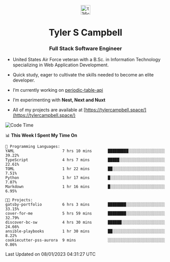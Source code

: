 <p align="center">
<a href="https://www.linkedin.com/in/t36campbell" target="blank"><img align="center" src="https://ik.imagekit.io/t36campbell/Portfolio/linkedin.png.original_m8bbGgPh6.png" alt="t36campbell" height="30" width="30" /></a>
</p>
<h1 align="center">Tyler S Campbell</h1>
<h3 align="center">Full Stack Software Engineer</h3>

* United States Air Force veteran with a B.Sc. in Information Technology specializing in Web Application Development. 

* Quick study, eager to cultivate the skills needed to become an elite developer.

* I’m currently working on [periodic-table-api](https://github.com/t36campbell/periodic-table-api)

* I’m experimenting with **Nest, Next and Nuxt**

* All of my projects are available at [https://tylercampbell.space/](https://tylercampbell.space/)

<!--START_SECTION:waka-->
![Code Time](http://img.shields.io/badge/Code%20Time-2%2C083%20hrs%207%20mins-blue)

📊 **This Week I Spent My Time On** 

```text
💬 Programming Languages: 
YAML                     7 hrs 10 mins       █████████░░░░░░░░░░░░░░░░   39.22% 
TypeScript               4 hrs 7 mins        █████░░░░░░░░░░░░░░░░░░░░   22.61% 
TOML                     1 hr 22 mins        ██░░░░░░░░░░░░░░░░░░░░░░░   7.51% 
Python                   1 hr 17 mins        █░░░░░░░░░░░░░░░░░░░░░░░░   7.07% 
Markdown                 1 hr 16 mins        █░░░░░░░░░░░░░░░░░░░░░░░░   6.95%

🐱‍💻 Projects: 
gatsby-portfolio         6 hrs 3 mins        ████████░░░░░░░░░░░░░░░░░   33.15% 
cover-for-me             5 hrs 59 mins       ████████░░░░░░░░░░░░░░░░░   32.79% 
discover-bc-sw           4 hrs 30 mins       ██████░░░░░░░░░░░░░░░░░░░   24.66% 
ansible-playbooks        1 hr 30 mins        ██░░░░░░░░░░░░░░░░░░░░░░░   8.22% 
cookiecutter-pss-aurora  9 mins              ░░░░░░░░░░░░░░░░░░░░░░░░░   0.86%

```


 Last Updated on 08/01/2023 04:31:27 UTC
<!--END_SECTION:waka-->
